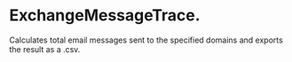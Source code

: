 # ExchangeMessageTrace.
Calculates total email messages sent to the specified domains and exports the result as a .csv.  
